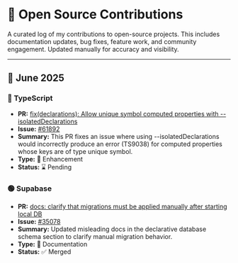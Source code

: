 # 🧩 Open Source Contributions

A curated log of my contributions to open-source projects. This includes documentation updates, bug fixes, feature work, and community engagement. Updated manually for accuracy and visibility.

---

## 📅 June 2025
### 🔵 TypeScript
- **PR:** [fix(declarations): Allow unique symbol computed properties with --isolatedDeclarations]([https://github.com/supabase/supabase/pull/36511](https://github.com/microsoft/TypeScript/pull/61911))
- **Issue:** [#61892]([https://github.com/supabase/supabase/issues/35078](https://github.com/microsoft/TypeScript/issues/61892))
- **Summary:** This PR fixes an issue where using --isolatedDeclarations would incorrectly produce an error (TS9038) for computed properties whose keys are of type unique symbol.
- **Type:** 💪 Enhancement
- **Status:** ⌛ Pending

### 🟢 Supabase
- **PR:** [docs: clarify that migrations must be applied manually after starting local DB](https://github.com/supabase/supabase/pull/36511)
- **Issue:** [#35078](https://github.com/supabase/supabase/issues/35078)
- **Summary:** Updated misleading docs in the declarative database schema section to clarify manual migration behavior.
- **Type:** 📝 Documentation
- **Status:** ✅ Merged
